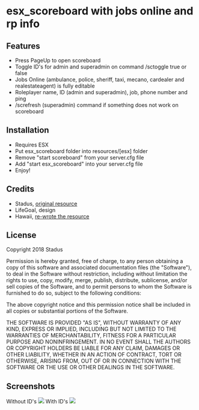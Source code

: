 <h1>esx_scoreboard with jobs online and rp info</h1>

<h2>Features</h2>
<ul>
  <li>Press PageUp to open scoreboard</li>
  <li>Toggle ID's for admin and superadmin on command /sctoggle true or false</li>
  <li>Jobs Online (ambulance, police, sheriff, taxi, mecano, cardealer and realestateagent) is fully editable</li>
  <li>Roleplayer name, ID (admin and superadmin), job, phone number and ping</li>
  <li>/screfresh (superadmin) command if something does not work on scoreboard</li>
</ul>

<h2>Installation</h2>
<ul>
  <li>Requires ESX</li>
  <li>Put esx_scoreboard folder into resources/[esx] folder</li>
  <li>Remove "start scoreboard" from your server.cfg file</li>
  <li>Add "start esx_scoreboard" into your server.cfg file</li>
  <li>Enjoy!</li>
</ul>

<h2>Credits</h2>
<ul>
  <li>Stadus, <a href="https://forum.fivem.net/t/release-esx-custom-scoreboard-with-jobs-online/84767">original resource</a></li>
  <li>LifeGoal, design</li>
  <li>Hawaii, <a href="https://forum.fivem.net/t/release-esx-scoreboard/192860">re-wrote the resource</a></li>
</ul>

<h2>License</h2>
<p>Copyright 2018 Stadus</p>
<p>Permission is hereby granted, free of charge, to any person obtaining a copy of this software and associated documentation files (the "Software"), to deal in the Software without restriction, including without limitation the rights to use, copy, modify, merge, publish, distribute, sublicense, and/or sell copies of the Software, and to permit persons to whom the Software is furnished to do so, subject to the following conditions:</p>
<p>The above copyright notice and this permission notice shall be included in all copies or substantial portions of the Software.</p>
<p>THE SOFTWARE IS PROVIDED "AS IS", WITHOUT WARRANTY OF ANY KIND, EXPRESS OR IMPLIED, INCLUDING BUT NOT LIMITED TO THE WARRANTIES OF MERCHANTABILITY, FITNESS FOR A PARTICULAR PURPOSE AND NONINFRINGEMENT. IN NO EVENT SHALL THE AUTHORS OR COPYRIGHT HOLDERS BE LIABLE FOR ANY CLAIM, DAMAGES OR OTHER LIABILITY, WHETHER IN AN ACTION OF CONTRACT, TORT OR OTHERWISE, ARISING FROM, OUT OF OR IN CONNECTION WITH THE SOFTWARE OR THE USE OR OTHER DEALINGS IN THE SOFTWARE.</p>

<h2>Screenshots</h2>
Without ID's
<img src="https://cdn.discordapp.com/attachments/476804967571652615/556912502894755860/20190317204618_1.jpg"></img>
With ID's
<img src="https://cdn.discordapp.com/attachments/476804967571652615/556912511568576582/20190317204634_1.jpg"></img>
